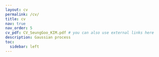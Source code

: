 ```yaml
---
layout: cv
permalink: /cv/
title: cv
nav: true
nav_order: 5
cv_pdf: CV_SeungGoo_KIM.pdf # you can also use external links here
description: Gaussian process
toc:
  sidebar: left
---
```

